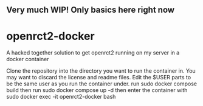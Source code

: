 ## Very much WIP! Only basics here right now

# openrct2-docker
A hacked together solution to get openrct2 running on my server in a docker container

Clone the repository into the directory you want to run the container in.
You may want to discard the license and readme files.
Edit the $USER parts to be the same user as you run the container under.
run sudo docker compose build
then run sudo docker compose up -d
then enter the container with sudo docker exec -it openrct2-docker bash

